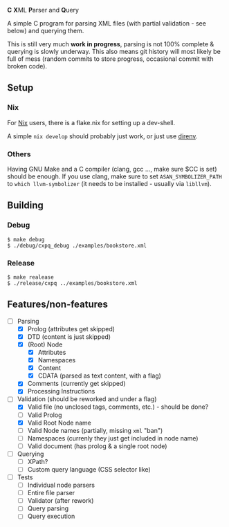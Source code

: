 **C** **X**ML **P**arser and **Q**uery

A simple C program for parsing XML files (with partial validation - see below) and querying them.

This is still very much **work in progress**, parsing is not 100% complete & querying is slowly underway. This also means git history will most likely be full of mess (random commits to store progress, occasional commit with broken code).

## Setup

### Nix
For [Nix](https://github.com/NixOS/nix) users, there is a flake.nix for setting up a dev-shell.

A simple `nix develop` should probably just work, or just use [direnv](https://direnv.net/).

### Others

Having GNU Make and a C compiler (clang, gcc ..., make sure $CC is set) should be enough.
If you use clang, make sure to set `ASAN_SYMBOLIZER_PATH` to `which llvm-symbolizer` (it needs to be installed - usually via `libllvm`).

## Building

### Debug

```shell
$ make debug
$ ./debug/cxpq_debug ./examples/bookstore.xml
```

### Release

```shell
$ make realease
$ ./release/cxpq ../examples/bookstore.xml
```

## Features/non-features
 - [ ] Parsing
   - [x] Prolog (attributes get skipped)
   - [x] DTD (content is just skipped)
   - [x] \(Root\) Node
     - [x] Attributes
     - [x] Namespaces
     - [x] Content
     - [x] CDATA (parsed as text content, with a flag)
   - [x] Comments (currently get skipped)
   - [x] Processing Instructions
 - [ ] Validation (should be reworked and under a flag)
   - [x] Valid file (no unclosed tags, comments, etc.) - should be done?
   - [ ] Valid Prolog
   - [x] Valid Root Node name
   - [ ] Valid Node names (partially, missing `xml` "ban")
   - [ ] Namespaces (currenly they just get included in node name)
   - [ ] Valid document (has prolog & a single root node)
 - [ ] Querying
   - [ ] XPath?
   - [ ] Custom query language (CSS selector like)
 - [ ] Tests
   - [ ] Individual node parsers
   - [ ] Entire file parser
   - [ ] Validator (after rework)
   - [ ] Query parsing
   - [ ] Query execution
